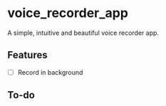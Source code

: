 # voice_recorder_app

A simple, intuitive and beautiful voice recorder app.

## Features

- [ ] Record in background

## To-do
